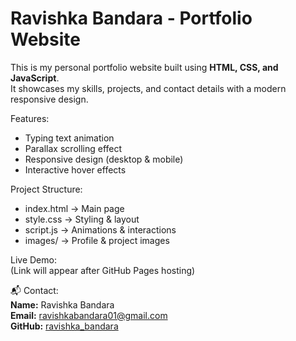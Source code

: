 #  Ravishka Bandara - Portfolio Website

This is my personal portfolio website built using **HTML, CSS, and JavaScript**.  
It showcases my skills, projects, and contact details with a modern responsive design.  

 Features:
- Typing text animation  
- Parallax scrolling effect  
- Responsive design (desktop & mobile)  
- Interactive hover effects  

 Project Structure:
- index.html → Main page  
- style.css → Styling & layout  
- script.js → Animations & interactions  
- images/ → Profile & project images  

 Live Demo:  
 (Link will appear after GitHub Pages hosting)  

📬 Contact:  
**Name:** Ravishka Bandara  
**Email:** ravishkabandara01@gmail.com  
**GitHub:** [ravishka_bandara](https://github.com/ravishka-bandara)  
